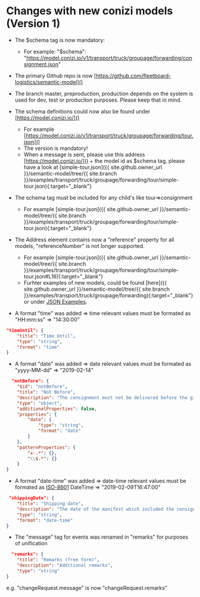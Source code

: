 # Changes with new conizi models (Version 1)

* The $schema tag is now mandatory:
  * For example: "\$schema": "https://model.conizi.io/v1/transport/truck/groupage/forwarding/consignment.json"
* The primary Github repo is now [https://github.com/fleetboard-logistics/semantic-model]()
* The branch master, preproduction, production depends on the system is used for dev, test or produciton purposes. Please keep that in mind.
* The schema definitions could now also be found under [https://model.conizi.io/]()
    * For example [https://model.conizi.io/v1/transport/truck/groupage/forwarding/tour.json]()
  * The version is mandatory!
  * When a message is sent, please use this address [https://model.conizi.io/]() + the model id as $schema tag, please have a look at [simple-tour.json]({{ site.github.owner_url }}/semantic-model/tree/{{ site.branch }}/examples/transport/truck/groupage/forwarding/tour/simple-tour.json){:target="_blank"}
* The schema tag must be included for any child's like tour=>consignment
    * For example [simple-tour.json]({{ site.github.owner_url }}/semantic-model/tree/{{ site.branch }}/examples/transport/truck/groupage/forwarding/tour/simple-tour.json){:target="_blank"}
* The Address element contains now a "reference" property for all models, "referenceNumber" is not longer supported.
    * For example [simple-tour.json]({{ site.github.owner_url }}/semantic-model/tree/{{ site.branch }}/examples/transport/truck/groupage/forwarding/tour/simple-tour.json#L16){:target="_blank"}
    * Furhter examples of new models, could be found [here]({{ site.github.owner_url }}/semantic-model/tree/{{ site.branch }}/examples/transport/truck/groupage/forwarding){:target="_blank"} or under [JSON Examples](examples/index.html).

* A format "time" was added => time relevant values must be formated as "HH:mm:ss" => "14:30:00"

```json
"timeUntil": {
    "title": "Time Until",
    "type": "string",
    "format": "time"
}
```

* A format "date" was added => date relevant values must be formated as "yyyy-MM-dd" => "2019-02-14"

```json
  "notBefore": {
    "$id": "notBefore",
    "title": "Not Before",
    "description": "The consignment must not be delivered before the given date",
    "type": "object",
    "additionalProperties": false,
    "properties": {
        "date": {
            "type": "string",
            "format": "date"
        }
    },
    "patternProperties": {
        "x-.*": {},
        "\\$.*": {}
    }
}
```
* A format "date-time" was added => date-time relevant values must be formated as [ISO-8601](https://de.wikipedia.org/wiki/ISO_8601) DateTime => "2019-02-09T16:47:00"
  
```json
 "shippingDate": {
    "title": "Shipping date",
    "description": "The date of the manifest which included the consignment",
    "type": "string",
    "format": "date-time"
}
```

* The "message" tag for events was renamed in "remarks" for purposes of unification

```json
  "remarks": {
    "title": "Remarks (free form)",
    "description": "Additional remarks",
    "type": "string"
}
```
e.g. "changeRequest.message" is now "changeRequest.remarks"
